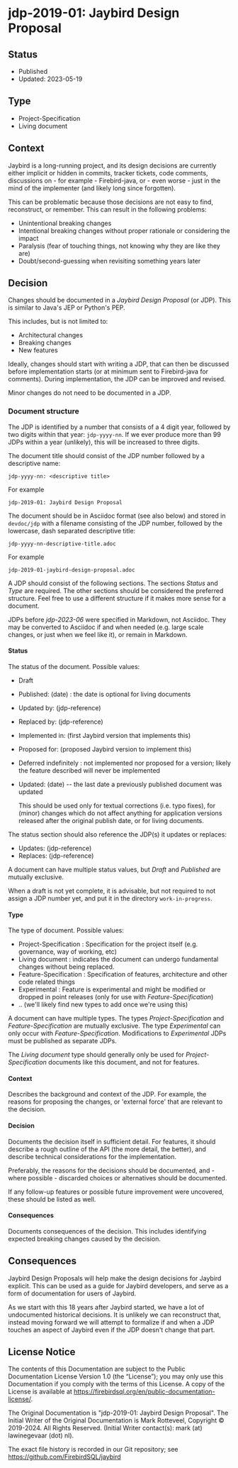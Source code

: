 <!--
SPDX-FileCopyrightText: Copyright 2019-2024 Mark Rotteveel
SPDX-License-Identifier: LicenseRef-PDL-1.0
-->
# jdp-2019-01: Jaybird Design Proposal

## Status

- Published
- Updated: 2023-05-19

## Type

- Project-Specification
- Living document

## Context

Jaybird is a long-running project, and its design decisions are currently 
either implicit or hidden in commits, tracker tickets, code comments, 
discussions on - for example - Firebird-java, or - even worse - just in the mind 
of the implementer (and likely long since forgotten).

This can be problematic because those decisions are not easy to find, 
reconstruct, or remember. This can result in the following problems:

- Unintentional breaking changes
- Intentional breaking changes without proper rationale or considering the 
  impact
- Paralysis (fear of touching things, not knowing why they are like they are)
- Doubt/second-guessing when revisiting something years later

## Decision

Changes should be documented in a _Jaybird Design Proposal_ (or JDP). This is 
similar to Java's JEP or Python's PEP.

This includes, but is not limited to:

- Architectural changes
- Breaking changes
- New features

Ideally, changes should start with writing a JDP, that can then be discussed 
before implementation starts (or at minimum sent to Firebird-java for comments). 
During implementation, the JDP can be improved and revised.

Minor changes do not need to be documented in a JDP.

### Document structure

The JDP is identified by a number that consists of a 4 digit year, followed by
two digits within that year: `jdp-yyyy-nn`. If we ever produce more than 99 JDPs
within a year (unlikely), this will be increased to three digits. 

The document title should consist of the JDP number followed by a descriptive 
name:

    jdp-yyyy-nn: <descriptive title>
    
For example

    jdp-2019-01: Jaybird Design Proposal

The document should be in Asciidoc format (see also below) and stored in
`devdoc/jdp` with a filename consisting of the JDP number, followed by the
lowercase, dash separated descriptive title:

    jdp-yyyy-nn-descriptive-title.adoc
    
For example

    jdp-2019-01-jaybird-design-proposal.adoc

A JDP should consist of the following sections. The sections _Status_ and _Type_
are required. The other sections should be considered the preferred structure. 
Feel free to use a different structure if it makes more sense for a document.

JDPs before _jdp-2023-06_ were specified in Markdown, not Asciidoc. They may be
converted to Asciidoc if and when needed (e.g. large scale changes, or just when
we feel like it), or remain in Markdown.

#### Status

The status of the document. Possible values:

- Draft
- Published: (date) : the date is optional for living documents
- Updated by: (jdp-reference)
- Replaced by: (jdp-reference)
- Implemented in: (first Jaybird version that implements this)
- Proposed for: (proposed Jaybird version to implement this) 
- Deferred indefinitely : not implemented nor proposed for a version; likely
the feature described will never be implemented
- Updated: (date) -- the last date a previously published document was updated

  This should be used only for textual corrections (i.e. typo fixes), for 
  (minor) changes which do not affect anything for application versions released
  after the original publish date, or for living documents.

The status section should also reference the JDP(s) it updates or replaces:

- Updates: (jdp-reference)
- Replaces: (jdp-reference)

A document can have multiple status values, but _Draft_ and _Published_ are 
mutually exclusive.

When a draft is not yet complete, it is advisable, but not required to not 
assign a JDP number yet, and put it in the directory `work-in-progress`. 

#### Type

The type of document. Possible values:

- Project-Specification : Specification for the project itself (e.g. governance,
  way of working, etc)
- Living document : indicates the document can undergo fundamental changes 
  without being replaced.
- Feature-Specification : Specification of features, architecture and other code
  related things
- Experimental : Feature is experimental and might be modified or dropped in
  point releases (only for use with _Feature-Specification_)
- .. (we'll likely find new types to add once we're using this)

A document can have multiple types. The types _Project-Specification_ and 
_Feature-Specification_ are mutually exclusive. The type _Experimental_ can only
occur with _Feature-Specification_. Modifications to _Experimental_ JDPs must 
be published as separate JDPs.

The _Living document_ type should generally only be used for 
_Project-Specification_ documents like this document, and not for features.

#### Context

Describes the background and context of the JDP. For example, the reasons for
proposing the changes, or 'external force' that are relevant to the decision.

#### Decision

Documents the decision itself in sufficient detail. For features, it should
describe a rough outline of the API (the more detail, the better), and describe
technical considerations for the implementation.

Preferably, the reasons for the decisions should be documented, and - where 
possible - discarded choices or alternatives should be documented.

If any follow-up features or possible future improvement were uncovered, these
should be listed as well.

#### Consequences

Documents consequences of the decision. This includes identifying expected
breaking changes caused by the decision.

## Consequences

Jaybird Design Proposals will help make the design decisions for Jaybird 
explicit. This can be used as a guide for Jaybird developers, and serve as
a form of documentation for users of Jaybird.

As we start with this 18 years after Jaybird started, we have a lot of 
undocumented historical decisions. It is unlikely we can reconstruct that, 
instead moving forward we will attempt to formalize if and when a JDP touches 
an aspect of Jaybird even if the JDP doesn't change that part.

## License Notice

The contents of this Documentation are subject to the Public Documentation
License Version 1.0 (the “License”); you may only use this Documentation if you
comply with the terms of this License. A copy of the License is available at
<https://firebirdsql.org/en/public-documentation-license/>.

The Original Documentation is "jdp-2019-01: Jaybird Design Proposal".
The Initial Writer of the Original Documentation is Mark Rotteveel,
Copyright © 2019-2024. All Rights Reserved. (Initial Writer contact(s):
mark (at) lawinegevaar (dot) nl).

<!--
Contributor(s): ______________________________________.
Portions created by ______ are Copyright © _________ [Insert year(s)]. All Rights Reserved.
(Contributor contact(s): ________________ [Insert hyperlink/alias]).
-->

The exact file history is recorded in our Git repository; see
<https://github.com/FirebirdSQL/jaybird>
 
